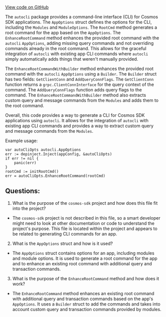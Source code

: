 [View code on GitHub](https://github.com/cosmos/cosmos-sdk/blob/main/client/v2/autocli/app.go)

The `autocli` package provides a command-line interface (CLI) for Cosmos SDK applications. The `AppOptions` struct defines the options for the CLI, including the `Modules` and `ModuleOptions`. The `RootCmd` method generates a root command for the app based on the `AppOptions`. The `EnhanceRootCommand` method enhances the provided root command with the `autocli` `AppOptions`, adding missing query commands and not overriding commands already in the root command. This allows for the graceful integration of `autocli` with existing app CLI commands where `autocli` simply automatically adds things that weren't manually provided. 

The `EnhanceRootCommandWithBuilder` method enhances the provided root command with the `autocli` `AppOptions` using a `Builder`. The `Builder` struct has two fields: `GetClientConn` and `AddQueryConnFlags`. The `GetClientConn` function returns a `grpc.ClientConnInterface` for the query context of the command. The `AddQueryConnFlags` function adds query flags to the command. The `EnhanceRootCommandWithBuilder` method also extracts custom query and message commands from the `Modules` and adds them to the root command. 

Overall, this code provides a way to generate a CLI for Cosmos SDK applications using `autocli`. It allows for the integration of `autocli` with existing app CLI commands and provides a way to extract custom query and message commands from the `Modules`. 

Example usage:

```
var autoCliOpts autocli.AppOptions
err := depinject.Inject(appConfig, &autoCliOpts)
if err != nil {
    panic(err)
}
rootCmd := initRootCmd()
err = autoCliOpts.EnhanceRootCommand(rootCmd)
```
## Questions: 
 1. What is the purpose of the `cosmos-sdk` project and how does this file fit into the project?
- The `cosmos-sdk` project is not described in this file, so a smart developer might need to look at other documentation or code to understand the project's purpose. This file is located within the project and appears to be related to generating CLI commands for an app.

2. What is the `AppOptions` struct and how is it used?
- The `AppOptions` struct contains options for an app, including modules and module options. It is used to generate a root command for the app and to enhance an existing root command with additional query and transaction commands.

3. What is the purpose of the `EnhanceRootCommand` method and how does it work?
- The `EnhanceRootCommand` method enhances an existing root command with additional query and transaction commands based on the app's `AppOptions`. It uses a `Builder` struct to add the commands and takes into account custom query and transaction commands provided by modules.